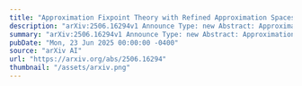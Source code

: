 ```yaml
---
title: "Approximation Fixpoint Theory with Refined Approximation Spaces"
description: "arXiv:2506.16294v1 Announce Type: new Abstract: Approximation Fixpoint Theory (AFT) is a powerful theory covering various semantics of non-monotonic reasoning formalisms in knowledge representation such as Logic Programming and Answer Set Programming. Many semantics of such non-monotonic formalisms can be characterized as suitable fixpoints of a non-monotonic operator on a suitable lattice. Instead of working on the original lattice, AFT operates on intervals in such lattice to approximate or construct the fixpoints of interest. While AFT has been applied successfully across a broad range of non-monotonic reasoning formalisms, it is confronted by its limitations in other, relatively simple, examples. In this paper, we overcome those limitations by extending consistent AFT to deal with approximations that are more refined than intervals. Therefore, we introduce a more general notion of approximation spaces, showcase the improved expressiveness and investigate relations between different approximation spaces."
summary: "arXiv:2506.16294v1 Announce Type: new Abstract: Approximation Fixpoint Theory (AFT) is a powerful theory covering various semantics of non-monotonic reasoning formalisms in knowledge representation such as Logic Programming and Answer Set Programming. Many semantics of such non-monotonic formalisms can be characterized as suitable fixpoints of a non-monotonic operator on a suitable lattice. Instead of working on the original lattice, AFT operates on intervals in such lattice to approximate or construct the fixpoints of interest. While AFT has been applied successfully across a broad range of non-monotonic reasoning formalisms, it is confronted by its limitations in other, relatively simple, examples. In this paper, we overcome those limitations by extending consistent AFT to deal with approximations that are more refined than intervals. Therefore, we introduce a more general notion of approximation spaces, showcase the improved expressiveness and investigate relations between different approximation spaces."
pubDate: "Mon, 23 Jun 2025 00:00:00 -0400"
source: "arXiv AI"
url: "https://arxiv.org/abs/2506.16294"
thumbnail: "/assets/arxiv.png"
---
```


